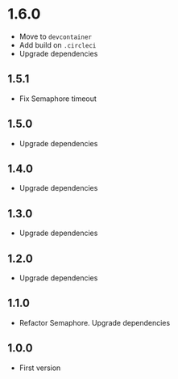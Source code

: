 # 1.6.0
+ Move to `devcontainer`
+ Add build on `.circleci`
+ Upgrade dependencies

## 1.5.1
+ Fix Semaphore timeout

## 1.5.0
+ Upgrade dependencies

## 1.4.0
+ Upgrade dependencies

## 1.3.0
+ Upgrade dependencies

## 1.2.0
+ Upgrade dependencies

## 1.1.0
+ Refactor Semaphore. Upgrade dependencies

## 1.0.0
+ First version